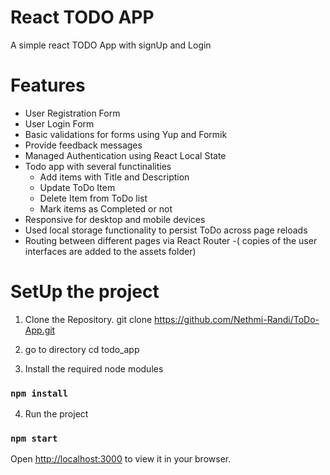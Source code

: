 # React TODO APP
A simple react TODO App with signUp and Login

# Features
- User Registration Form
- User Login Form 
- Basic validations for forms using Yup and Formik
- Provide feedback messages 
- Managed Authentication using React Local State 
- Todo app with several functinalities 
    - Add items with Title and Description
    - Update ToDo Item 
    - Delete Item from ToDo list 
    - Mark items as Completed or not 
- Responsive for desktop and mobile devices 
- Used local storage functionality to persist ToDo across page reloads 
- Routing between different pages via React Router
-( copies of the user interfaces are added to the assets folder) 


# SetUp the project 

1. Clone the Repository.
git clone https://github.com/Nethmi-Randi/ToDo-App.git

2. go to directory 
cd  todo_app

3. Install the required node modules 
### `npm install`

4. Run the project 
### `npm start`

Open [http://localhost:3000](http://localhost:3000) to view it in your browser.




